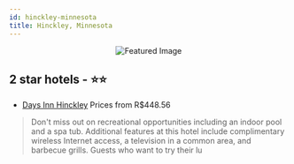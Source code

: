```yaml
---
id: hinckley-minnesota
title: Hinckley, Minnesota
---
```


<center><img src="https://i.travelapi.com/hotels/1000000/20000/13100/13033/12238c0c_z.jpg" alt="Featured Image" /></center>


##  2 star hotels - ⭐️⭐️

-    [Days Inn Hinckley](https://us.hurb.com/hotels/hinckley/days-inn-hinckley-JNP-JP787061?cmp=18055) Prices from R$448.56
   > Don't miss out on recreational opportunities including an indoor pool and a spa tub. Additional features at this hotel include complimentary wireless Internet access, a television in a common area, and barbecue grills. Guests who want to try their lu
